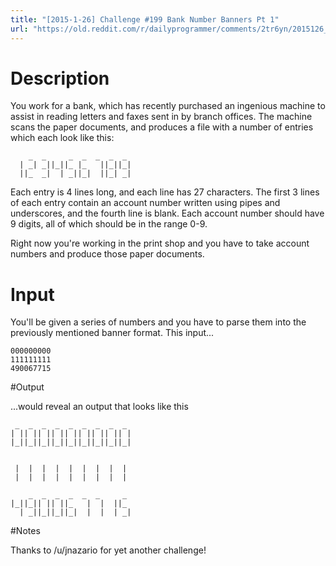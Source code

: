 ```yaml
---
title: "[2015-1-26] Challenge #199 Bank Number Banners Pt 1"
url: "https://old.reddit.com/r/dailyprogrammer/comments/2tr6yn/2015126_challenge_199_bank_number_banners_pt_1/"
---
```


# Description

You work for a bank, which has recently purchased an ingenious machine to assist in reading letters and faxes sent in by branch offices. The machine scans the paper documents, and produces a file with a number of entries which each look like this:

	    _  _     _  _  _  _  _
	  | _| _||_||_ |_   ||_||_|
	  ||_  _|  | _||_|  ||_| _| 
                           
Each entry is 4 lines long, and each line has 27 characters. The first 3 lines of each entry contain an account number written using pipes and underscores, and the fourth line is blank. Each account number should have 9 digits, all of which should be in the range 0-9. 

Right now you're working in the print shop and you have to take account numbers and produce those paper documents. 

# Input

You'll be given a series of numbers and you have to parse them into the previously mentioned banner format. This input...

	000000000
	111111111
	490067715
	
#Output 

...would reveal an output that looks like this

	 _  _  _  _  _  _  _  _  _ 
	| || || || || || || || || |
	|_||_||_||_||_||_||_||_||_|


	 |  |  |  |  |  |  |  |  |
	 |  |  |  |  |  |  |  |  |

	    _  _  _  _  _  _     _ 
	|_||_|| || ||_   |  |  ||_ 
	  | _||_||_||_|  |  |  | _|

#Notes 

Thanks to /u/jnazario for yet another challenge!
